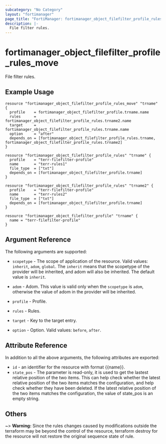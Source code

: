 ```yaml
---
subcategory: "No Category"
layout: "fortimanager"
page_title: "FortiManager: fortimanager_object_filefilter_profile_rules_move"
description: |-
  File filter rules.
---
```


# fortimanager_object_filefilter_profile_rules_move
File filter rules.

## Example Usage

```hcl
resource "fortimanager_object_filefilter_profile_rules_move" "trname" {
  profile    = fortimanager_object_filefilter_profile.trname.name
  rules      = fortimanager_object_filefilter_profile_rules.trname2.name
  target     = fortimanager_object_filefilter_profile_rules.trname.name
  option     = "after"
  depends_on = [fortimanager_object_filefilter_profile_rules.trname, fortimanager_object_filefilter_profile_rules.trname2]
}

resource "fortimanager_object_filefilter_profile_rules" "trname" {
  profile    = "terr-filefilter-profile"
  name       = "terr-rules1"
  file_type  = ["txt"]
  depends_on = [fortimanager_object_filefilter_profile.trname]
}

resource "fortimanager_object_filefilter_profile_rules" "trname2" {
  profile    = "terr-filefilter-profile"
  name       = "terr-rules2"
  file_type  = ["txt"]
  depends_on = [fortimanager_object_filefilter_profile.trname]
}

resource "fortimanager_object_filefilter_profile" "trname" {
  name = "terr-filefilter-profile"
}
```

## Argument Reference


The following arguments are supported:

* `scopetype` - The scope of application of the resource. Valid values: `inherit`, `adom`, `global`. The `inherit` means that the scopetype of the provider will be inherited, and adom will also be inherited. The default value is `inherit`.
* `adom` - Adom. This value is valid only when the `scopetype` is `adom`, otherwise the value of adom in the provider will be inherited.
* `profile` - Profile.
* `rules` - Rules.

* `target` - Key to the target entry.
* `option` - Option. Valid values: `before`, `after`.


## Attribute Reference

In addition to all the above arguments, the following attributes are exported:
* `id` - an identifier for the resource with format {{name}}.
* `state_pos` - The parameter is read-only, it is used to get the lastest relative position of the two items. This can help check whether the latest relative position of the two items matches the configuration, and help check whether they have been deleted. If the latest relative position of the two items matches the configuration, the value of state_pos is an empty string.

## Others

~> **Warning:** Since the rules changes caused by modifications outside the terraform may be beyond the control of the resource, terraform destroy for the resource will not restore the original sequence state of rule.
